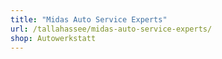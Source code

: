 ```yaml
---
title: "Midas Auto Service Experts"
url: /tallahassee/midas-auto-service-experts/
shop: Autowerkstatt
---
```

